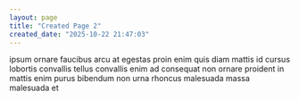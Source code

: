 ```yaml
---
layout: page
title: "Created Page 2"
created_date: "2025-10-22 21:47:03"
---
```


ipsum ornare faucibus arcu at egestas proin enim quis diam mattis id cursus lobortis convallis tellus convallis enim ad consequat non ornare proident in mattis enim purus bibendum non urna rhoncus malesuada massa malesuada et 
